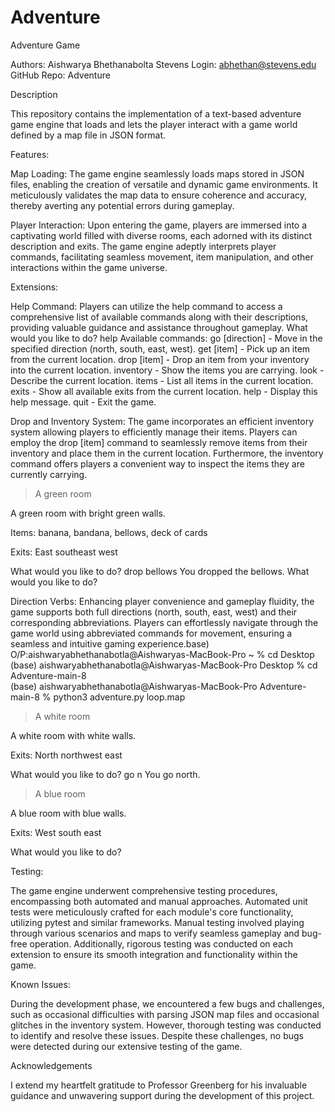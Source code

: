 # Adventure

Adventure Game

Authors: Aishwarya Bhethanabolta
Stevens Login: abhethan@stevens.edu
GitHub Repo: Adventure

Description

This repository contains the implementation of a text-based adventure game engine that loads and lets the player interact with a game world defined by a map file in JSON format. 

Features:

Map Loading:
The game engine seamlessly loads maps stored in JSON files, enabling the creation of versatile and dynamic game environments.
It meticulously validates the map data to ensure coherence and accuracy, thereby averting any potential errors during gameplay.

Player Interaction:
Upon entering the game, players are immersed into a captivating world filled with diverse rooms, each adorned with its distinct description and exits.
The game engine adeptly interprets player commands, facilitating seamless movement, item manipulation, and other interactions within the game universe.


Extensions:

Help Command:
Players can utilize the help command to access a comprehensive list of available commands along with their descriptions, providing valuable guidance and assistance throughout gameplay.
What would you like to do? help
Available commands:
  go [direction] - Move in the specified direction (north, south, east, west).
  get [item] - Pick up an item from the current location.
  drop [item] - Drop an item from your inventory into the current location.
  inventory - Show the items you are carrying.
  look - Describe the current location.
  items - List all items in the current location.
  exits - Show all available exits from the current location.
  help - Display this help message.
  quit - Exit the game.

Drop and Inventory System:
The game incorporates an efficient inventory system allowing players to efficiently manage their items.
Players can employ the drop [item] command to seamlessly remove items from their inventory and place them in the current location.
Furthermore, the inventory command offers players a convenient way to inspect the items they are currently carrying.
> A green room

A green room with bright green walls.

Items: banana, bandana, bellows, deck of cards

Exits: East southeast west

 What would you like to do? drop bellows
You dropped the bellows.
What would you like to do? 

Direction Verbs:
Enhancing player convenience and gameplay fluidity, the game supports both full directions (north, south, east, west) and their corresponding abbreviations.
Players can effortlessly navigate through the game world using abbreviated commands for movement, ensuring a seamless and intuitive gaming experience.base)
O/P:aishwaryabhethanabotla@Aishwaryas-MacBook-Pro ~ % cd Desktop                   
(base) aishwaryabhethanabotla@Aishwaryas-MacBook-Pro Desktop % cd Adventure-main-8          
(base) aishwaryabhethanabotla@Aishwaryas-MacBook-Pro Adventure-main-8 % python3 adventure.py loop.map

> A white room

A white room with white walls.

Exits: North northwest east

What would you like to do? go n
You go north.


> A blue room

A blue room with blue walls.

Exits: West south east

What would you like to do? 




Testing:

The game engine underwent comprehensive testing procedures, encompassing both automated and manual approaches. Automated unit tests were meticulously crafted for each module's core functionality, utilizing pytest and similar frameworks. Manual testing involved playing through various scenarios and maps to verify seamless gameplay and bug-free operation. Additionally, rigorous testing was conducted on each extension to ensure its smooth integration and functionality within the game.

Known Issues:

During the development phase, we encountered a few bugs and challenges, such as occasional difficulties with parsing JSON map files and occasional glitches in the inventory system. However, thorough testing was conducted to identify and resolve these issues. Despite these challenges, no bugs were detected during our extensive testing of the game.


Acknowledgements

I extend my heartfelt gratitude to Professor Greenberg for his invaluable guidance and unwavering support during the development of this project.
